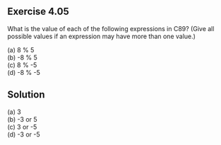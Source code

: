 ## Exercise 4.05

What is the value of each of the following expressions in C89? (Give all possible values if an expression may have more than one value.)  

(a) 8 % 5  
(b) -8 % 5  
(c) 8 % -5  
(d) -8 % -5  

## Solution
(a) 3  
(b) -3 or 5  
(c) 3 or -5  
(d) -3 or -5  
